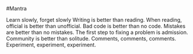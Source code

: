 #Mantra

Learn slowly, forget slowly
Writing is better than reading.
When reading, official is better than unofficial.
Bad code is better than no code.
Mistakes are better than no mistakes.
The first step to fixing a problem is admission.
Community is better than solitude.
Comments, comments, comments.
Experiment, experiment, experiment.
